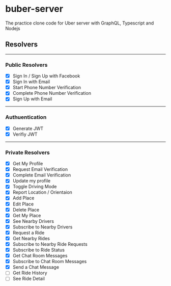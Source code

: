 # buber-server
The practice clone code for Uber server with GraphQL, Typescript and Nodejs

## Resolvers
---
### Public Resolvers
- [x] Sign In / Sign Up with Facebook
- [x] Sign In with Email
- [x] Start Phone Number Verification
- [x] Complete Phone Number Verification
- [x] Sign Up with Email
---
### Authuentication
- [x] Generate JWT
- [x] Verifiy JWT

---
### Private Resolvers
- [x] Get My Profile
- [x] Request Email Verification
- [x] Complete Email Verification
- [x] Update my profile
- [x] Toggle Driving Mode
- [x] Report Location / Orientaion
- [x] Add Place
- [x] Edit Place
- [x] Delete Place
- [x] Get My Place
- [x] See Nearby Drivers
- [x] Subscribe to Nearby Drivers
- [x] Request a Ride
- [x] Get Nearby Rides
- [x] Subscribe to Nearby Ride Requests
- [x] Subscribe to Ride Status
- [x] Get Chat Room Messages
- [x] Subscribe to Chat Room Messages
- [x] Send a Chat Message
- [ ] Get Ride History
- [ ] See Ride Detail